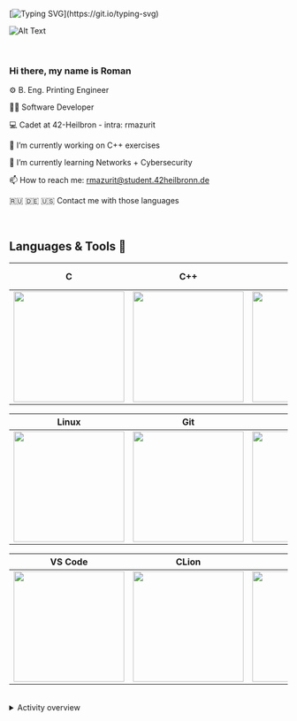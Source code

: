 [![Typing SVG](https://readme-typing-svg.demolab.com?font=Fira+Code&size=18&pause=1000&color=1EB93A&width=435&lines=Two+things+are+infinite%3A;The+universe+and+human+stupidity;...+and+I%E2%80%99m+not+sure+about+the+universe!)](https://git.io/typing-svg)

![Alt Text](https://media.giphy.com/media/WsvLlmmjx9tnmeTPNc/giphy.gif)

<br>

### Hi there, my name is Roman

⚙️ B. Eng. Printing Engineer

👨‍💻 Software Developer

💻 Cadet at 42-Heilbron - intra: rmazurit

🔭 I’m currently working on C++ exercises

🌱 I’m currently learning Networks + Cybersecurity

📫 How to reach me: rmazurit@student.42heilbronn.de 

🇷🇺 🇩🇪 🇺🇸 Contact me with those languages


<br>

## Languages & Tools 💪

|C|C++|Python|Bash|Cisco Network Administration|
|:-:|:-:|:-:|:-:|:-:|
|<img style="width: 200px" src="https://upload.wikimedia.org/wikipedia/commons/thumb/1/18/C_Programming_Language.svg/1200px-C_Programming_Language.svg.png">|<img style="width: 200px" src="https://upload.wikimedia.org/wikipedia/commons/1/18/ISO_C%2B%2B_Logo.svg">|<img style="width: 200px" src="https://media.giphy.com/media/KAq5w47R9rmTuvWOWa/giphy.gif">|<img style="width: 200px" src="https://upload.wikimedia.org/wikipedia/commons/thumb/4/4b/Bash_Logo_Colored.svg/1200px-Bash_Logo_Colored.svg.png">|<img style="width: 200px" src="https://media.giphy.com/media/1msHsbhybB80DJZRoL/giphy.gif">|


|Linux|Git|GitHub|Docker|HTML|VirtualBox|VMware|Boxes|VM Manager|Ghidra|
|:-:|:-:|:-:|:-:|:-:|:-:|:-:|:-:|:-:|:-:|
|<img style="width: 200px" src="https://upload.wikimedia.org/wikipedia/commons/thumb/3/35/Tux.svg/640px-Tux.svg.png">|<img style="width: 200px" src="https://media.giphy.com/media/kH1DBkPNyZPOk0BxrM/giphy.gif">|<img style="width: 200px" src="https://media.giphy.com/media/KzJkzjggfGN5Py6nkT/giphy.gif">|<img style="width: 200px" src="https://i2.wp.com/foxutech.com/wp-content/uploads/2017/03/docker-images-on-local-disk.gif?fit=900%2C600&ssl=1">|<img style="width: 200px" src="https://media.giphy.com/media/QssGEmpkyEOhBCb7e1/giphy.gif">|<img style="width: 200px" src="https://upload.wikimedia.org/wikipedia/commons/d/d5/Virtualbox_logo.png">|<img style="width: 200px" src="https://1000logos.net/wp-content/uploads/2021/05/VMware-logo.png">|<img style="width: 200px" src="https://upload.wikimedia.org/wikipedia/commons/2/2b/GNOME_Boxes_Logo_2018.svg">|<img style="width: 200px" src="https://user-images.githubusercontent.com/88487425/202782687-5c11c28f-8132-4912-ace0-37f0e8a74cde.png">|<img style="width: 200px" src="https://upload.wikimedia.org/wikipedia/commons/a/a3/Ghidra_Logo.png">|


|VS Code|CLion|Pycharm|Arch Linux|Qubes OS|yEd|
|:-:|:-:|:-:|:-:|:-:|:-:|
|<img style="width: 200px" src="https://media.giphy.com/media/IdyAQJVN2kVPNUrojM/giphy.gif">|<img style="width: 200px" src="https://png2.cleanpng.com/sh/f4210a2b96acf633600bc3b44dc2b4d5/L0KzQYm3WMA5N5l3eZH0aYP2gLBuTfNtcZDzRdxudHL1cbr1k71qdqVqhN5yaj3sdLboTfMudZJohAU2YXz3f8foTlKvNaZyh9ZubD5Fvn7ojwl4aaNqReV4ZoT6ccPsk702amdmeqdrZkLnc4KBWL4yPmM7T6k5NUG4Q4SAUck6QWo2UKk9LoDxd1==/kisspng-clion-jetbrains-intellij-idea-c-macos-altova-%C2%AE-umodel-%C2%AE-anyware-softwares-5b6ab5bf2dc188.1626770515337199991874.png">|<img style="width: 200px" src="https://upload.wikimedia.org/wikipedia/commons/1/1d/PyCharm_Icon.svg">|<img style="width: 200px" src="https://user-images.githubusercontent.com/88487425/202785614-38354aa9-769b-4ec4-ba4a-05c0576859f4.png">|<img style="width: 200px" src="https://upload.wikimedia.org/wikipedia/commons/6/61/Qubes_OS_Logo.svg">|<img style="width: 200px" src="https://user-images.githubusercontent.com/88487425/202798827-fc8f7918-cdbd-4005-9a0b-4d94c55a1a29.png">|


<br>


<details>
 <summary> Activity overview </summary>

 <br>
 
![Anurag's GitHub stats](https://github-readme-stats.vercel.app/api?username=FVNRLS&count_private=true&show_icons=true&theme=dracula)

[![Top Langs](https://github-readme-stats.vercel.app/api/top-langs/?username=FVNRLS)](https://github.com/FVNRLS/github-readme-stats)

</details>




